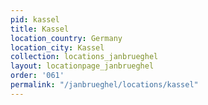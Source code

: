 ```yaml
---
pid: kassel
title: Kassel
location_country: Germany
location_city: Kassel
collection: locations_janbrueghel
layout: locationpage_janbrueghel
order: '061'
permalink: "/janbrueghel/locations/kassel"
---
```

